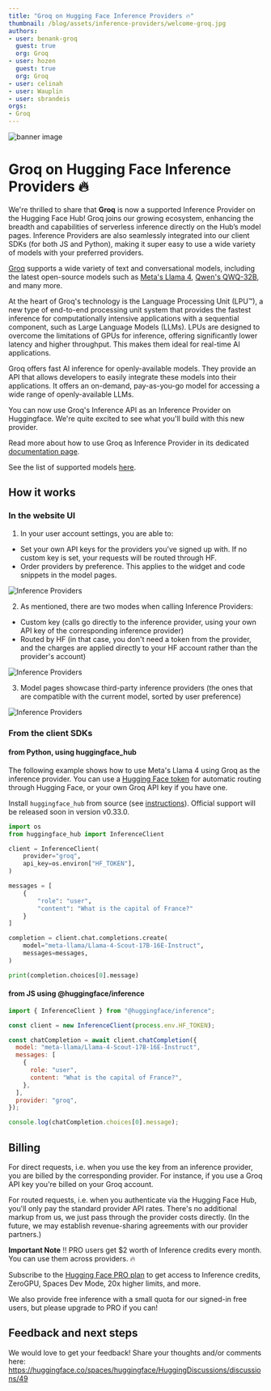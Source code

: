 ```yaml
---
title: "Groq on Hugging Face Inference Providers 🔥"
thumbnail: /blog/assets/inference-providers/welcome-groq.jpg
authors:
- user: benank-groq
  guest: true
  org: Groq
- user: hozen
  guest: true
  org: Groq
- user: celinah
- user: Wauplin
- user: sbrandeis
orgs:
- Groq
---
```

![banner image](https://huggingface.co/blog/assets/inference-providers/welcome-groq.jpg)

# Groq on Hugging Face Inference Providers 🔥

We're thrilled to share that **Groq** is now a supported Inference Provider on the Hugging Face Hub!
Groq joins our growing ecosystem, enhancing the breadth and capabilities of serverless inference directly on the Hub’s model pages. Inference Providers are also seamlessly integrated into our client SDKs (for both JS and Python), making it super easy to use a wide variety of models with your preferred providers.

[Groq](https://groq.com) supports a wide variety of text and conversational models, including the latest open-source models such as [Meta's Llama 4](https://huggingface.co/meta-llama/Llama-4-Maverick-17B-128E-Instruct?inference_provider=groq), [Qwen's QWQ-32B](https://huggingface.co/Qwen/QwQ-32B?inference_provider=groq), and many more.

At the heart of Groq's technology is the Language Processing Unit (LPU™), a new type of end-to-end processing unit system that provides the fastest inference for computationally intensive applications with a sequential component, such as Large Language Models (LLMs). LPUs are designed to overcome the limitations of GPUs for inference, offering significantly lower latency and higher throughput. This makes them ideal for real-time AI applications.

Groq offers fast AI inference for openly-available models. They provide an API that allows developers to easily integrate these models into their applications. It offers an on-demand, pay-as-you-go model for accessing a wide range of openly-available LLMs.

You can now use Groq's Inference API as an Inference Provider on Huggingface. We're quite excited to see what you'll build with this new provider.

Read more about how to use Groq as Inference Provider in its dedicated [documentation page](https://huggingface.co/docs/inference-providers/providers/groq).

See the list of supported models [here](https://huggingface.co/models?inference_provider=groq&sort=trending).

## How it works

### In the website UI

1. In your user account settings, you are able to:

- Set your own API keys for the providers you’ve signed up with. If no custom key is set, your requests will be routed through HF.
- Order providers by preference. This applies to the widget and code snippets in the model pages.

<img src="https://huggingface.co/datasets/huggingface/documentation-images/resolve/main/inference-providers/user-settings-updated.png" alt="Inference Providers"/>

2. As mentioned, there are two modes when calling Inference Providers:

- Custom key (calls go directly to the inference provider, using your own API key of the corresponding inference provider)
- Routed by HF (in that case, you don't need a token from the provider, and the charges are applied directly to your HF account rather than the provider's account)

<img src="https://huggingface.co/datasets/huggingface/documentation-images/resolve/main/inference-providers/explainer.png" alt="Inference Providers"/>

3. Model pages showcase third-party inference providers (the ones that are compatible with the current model, sorted by user preference)

<img src="https://huggingface.co/datasets/huggingface/documentation-images/resolve/main/inference-providers/model-widget-updated.png" alt="Inference Providers"/>

### From the client SDKs

#### from Python, using huggingface_hub

The following example shows how to use Meta's Llama 4 using Groq as the inference provider. You can use a [Hugging Face token](https://huggingface.co/settings/tokens) for automatic routing through Hugging Face, or your own Groq API key if you have one.

Install `huggingface_hub` from source (see [instructions](https://huggingface.co/docs/huggingface_hub/installation#install-from-source)). Official support will be released soon in version v0.33.0.

```python
import os
from huggingface_hub import InferenceClient

client = InferenceClient(
    provider="groq",
    api_key=os.environ["HF_TOKEN"],
)

messages = [
    {
        "role": "user",
        "content": "What is the capital of France?"
    }
]

completion = client.chat.completions.create(
    model="meta-llama/Llama-4-Scout-17B-16E-Instruct",
    messages=messages,
)

print(completion.choices[0].message)
```

#### from JS using @huggingface/inference

```js
import { InferenceClient } from "@huggingface/inference";

const client = new InferenceClient(process.env.HF_TOKEN);

const chatCompletion = await client.chatCompletion({
  model: "meta-llama/Llama-4-Scout-17B-16E-Instruct",
  messages: [
    {
      role: "user",
      content: "What is the capital of France?",
    },
  ],
  provider: "groq",
});

console.log(chatCompletion.choices[0].message);
```

## Billing

For direct requests, i.e. when you use the key from an inference provider, you are billed by the corresponding provider. For instance, if you use a Groq API key you're billed on your Groq account.

For routed requests, i.e. when you authenticate via the Hugging Face Hub, you'll only pay the standard provider API rates. There's no additional markup from us, we just pass through the provider costs directly. (In the future, we may establish revenue-sharing agreements with our provider partners.)

**Important Note** ‼️ PRO users get $2 worth of Inference credits every month. You can use them across providers. 🔥

Subscribe to the [Hugging Face PRO plan](https://hf.co/subscribe/pro) to get access to Inference credits, ZeroGPU, Spaces Dev Mode, 20x higher limits, and more.

We also provide free inference with a small quota for our signed-in free users, but please upgrade to PRO if you can!

## Feedback and next steps

We would love to get your feedback! Share your thoughts and/or comments here: https://huggingface.co/spaces/huggingface/HuggingDiscussions/discussions/49
